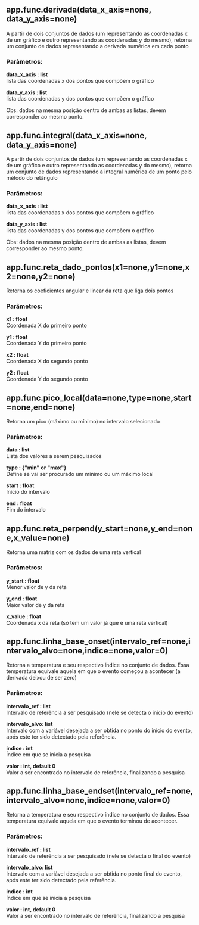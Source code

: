 ## **app.func.derivada(data_x_axis**=none, **data_y_axis**=none)
A partir de dois conjuntos de dados (um representando as coordenadas x de um gráfico e outro representando as coordenadas y do mesmo), retorna um conjunto de dados representando a derivada numérica em cada ponto

### **Parâmetros:**
**data_x_axis : list**\
lista das coordenadas x dos pontos que compõem o gráfico

**data_y_axis : list**\
lista das coordenadas y dos pontos que compõem o gráfico

Obs: dados na mesma posição dentro de ambas as listas, devem corresponder ao mesmo ponto.

## **app.func.integral(data_x_axis**=none, **data_y_axis**=none)
A partir de dois conjuntos de dados (um representando as coordenadas x de um gráfico e outro representando as coordenadas y do mesmo), retorna um conjunto de dados representando a integral numérica de um ponto pelo método do retângulo

### **Parâmetros:**
**data_x_axis : list**\
lista das coordenadas x dos pontos que compõem o gráfico

**data_y_axis : list**\
lista das coordenadas y dos pontos que compõem o gráfico

Obs: dados na mesma posição dentro de ambas as listas, devem corresponder ao mesmo ponto.

## **app.func.reta_dado_pontos(x1**=none,**y1**=none,**x2**=none,**y2**=none)
Retorna os coeficientes angular e linear da reta que liga dois pontos

### **Parâmetros:**
**x1 : float**\
Coordenada X do primeiro ponto

**y1 : float**\
Coordenada Y do primeiro ponto

**x2 : float**\
Coordenada X do segundo ponto

**y2 : float**\
Coordenada Y do segundo ponto

## **app.func.pico_local(data**=none,**type**=none,**start**=none,**end**=none)
Retorna um pico (máximo ou mínimo) no intervalo selecionado

### **Parâmetros:**
**data : list**\
Lista dos valores a serem pesquisados

**type : {"min" or "max"}**\
Define se vai ser procurado um mínimo ou um máximo local

**start : float**\
Início do intervalo

**end : float**\
Fim do intervalo

## **app.func.reta_perpend(y_start**=none,**y_end**=none,**x_value**=none)
Retorna uma matriz com os dados de uma reta vertical

### **Parâmetros:**
**y_start : float**\
Menor valor de y da reta

**y_end : float**\
Maior valor de y da reta

**x_value : float**\
Coordenada x da reta (só tem um valor já que é uma reta vertical)

## **app.func.linha_base_onset(intervalo_ref**=none,**intervalo_alvo**=none,**indice**=none,**valor**=0)
Retorna a temperatura e seu respectivo índice no conjunto de dados. Essa temperatura equivale aquela em que o evento começou a acontecer (a derivada deixou de ser zero)

### **Parâmetros:**
**intervalo_ref : list**\
Intervalo de referência a ser pesquisado (nele se detecta o início do evento)

**intervalo_alvo: list**\
Intervalo com a variável desejada a ser obtida no ponto do início do evento, após este ter sido detectado pela referência.

**indice : int**\
Índice em que se inicia a pesquisa

**valor : int, default 0**\
Valor a ser encontrado no intervalo de referência, finalizando a pesquisa

## **app.func.linha_base_endset(intervalo_ref**=none,**intervalo_alvo**=none,**indice**=none,**valor**=0)
Retorna a temperatura e seu respectivo índice no conjunto de dados. Essa temperatura equivale aquela em que o evento terminou de acontecer.

### **Parâmetros:**
**intervalo_ref : list**\
Intervalo de referência a ser pesquisado (nele se detecta o final do evento)

**intervalo_alvo: list**\
Intervalo com a variável desejada a ser obtida no ponto final do evento, após este ter sido detectado pela referência.

**indice : int**\
Índice em que se inicia a pesquisa

**valor : int, default 0**\
Valor a ser encontrado no intervalo de referência, finalizando a pesquisa

